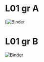 # L01 gr A

[![Binder](https://mybinder.org/v2/gh/pyAGH/L01/HEAD?labpath=https%3A%2F%2Fgithub.com%2FpyAGH%2FL01%2Fblob%2Fmain%2FLAB_01_G1_1.ipynb)

# L01 gr B

[![Binder](https://mybinder.org/badge_logo.svg)](https://mybinder.org/v2/gh/pyAGH/L01/HEAD?filepath=LAB_01_G2.ipynb)
